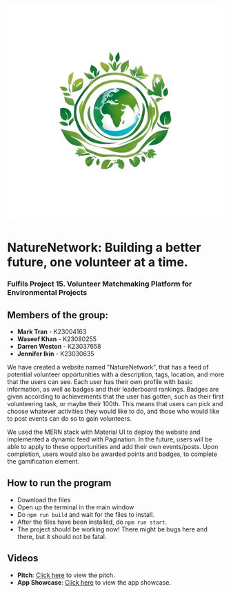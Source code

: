 <img src="./logo.png" alt="Logo" width="500px" height="500px">

# NatureNetwork: Building a better future, one volunteer at a time.

### Fulfils Project 15. Volunteer Matchmaking Platform for Environmental Projects

## Members of the group:

- **Mark Tran** - K23004163
- **Waseef Khan** - K23080255
- **Darren Weston** - K23037658
- **Jennifer Ikin** - K23030635

We have created a website named "NatureNetwork", that has a feed of potential volunteer opportunities with
a description, tags, location, and more that the users can see. Each user has their own profile with basic
information, as well as badges and their leaderboard rankings. Badges are given according to achievements
that the user has gotten, such as their first volunteering task, or maybe their 100th. This means that users
can pick and choose whatever activities they would like to do, and those who would like to post events can do
so to gain volunteers.

We used the MERN stack with Material UI to deploy the website and implemented a dynamic feed with Pagination.
In the future, users will be able to apply to these opportunities and add their own events/posts. Upon
completion, users would also be awarded points and badges, to complete the gamification element.

## How to run the program

- Download the files
- Open up the terminal in the main window
- Do `npm run build` and wait for the files to install.
- After the files have been installed, do `npm run start`.
- The project should be working now! There might be bugs here and there, but it should not be fatal.

## Videos

- **Pitch**: [Click here](https://youtu.be/PGvPfGxnmSk) to view the pitch.
- **App Showcase**: [Click here](https://youtu.be/bz1YtNSWGNM) to view the app showcase.
